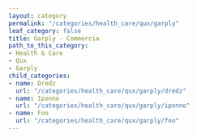 ```yaml
---
layout: category
permalink: "/categories/health_care/qux/garply"
leaf_category: false
title: Garply - Commercia
path_to_this_category:
- Health & Care
- Qux
- Garply
child_categories:
- name: Dredz
  url: "/categories/health_care/qux/garply/dredz"
- name: Iponno
  url: "/categories/health_care/qux/garply/iponno"
- name: Foo
  url: "/categories/health_care/qux/garply/foo"
---
```

